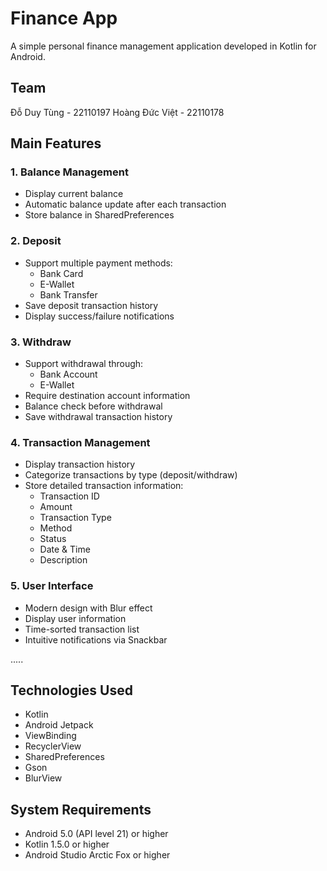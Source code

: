 # Finance App

A simple personal finance management application developed in Kotlin for Android.

## Team

Đỗ Duy Tùng - 22110197    Hoàng Đức Việt - 22110178

## Main Features

### 1. Balance Management
- Display current balance
- Automatic balance update after each transaction
- Store balance in SharedPreferences

### 2. Deposit
- Support multiple payment methods:
  - Bank Card
  - E-Wallet
  - Bank Transfer
- Save deposit transaction history
- Display success/failure notifications

### 3. Withdraw
- Support withdrawal through:
  - Bank Account
  - E-Wallet
- Require destination account information
- Balance check before withdrawal
- Save withdrawal transaction history

### 4. Transaction Management
- Display transaction history
- Categorize transactions by type (deposit/withdraw)
- Store detailed transaction information:
  - Transaction ID
  - Amount
  - Transaction Type
  - Method
  - Status
  - Date & Time
  - Description

### 5. User Interface
- Modern design with Blur effect
- Display user information
- Time-sorted transaction list
- Intuitive notifications via Snackbar

.....

## Technologies Used
- Kotlin
- Android Jetpack
- ViewBinding
- RecyclerView
- SharedPreferences
- Gson
- BlurView

## System Requirements
- Android 5.0 (API level 21) or higher
- Kotlin 1.5.0 or higher
- Android Studio Arctic Fox or higher 
